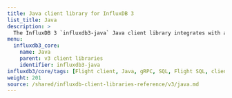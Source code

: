 ```yaml
---
title: Java client library for InfluxDB 3
list_title: Java
description: >
  The InfluxDB 3 `influxdb3-java` Java client library integrates with application code to write and query data stored in an InfluxDB Core database.
menu:
  influxdb3_core:
    name: Java
    parent: v3 client libraries
    identifier: influxdb3-java
influxdb3/core/tags: [Flight client, Java, gRPC, SQL, Flight SQL, client libraries]
weight: 201
source: /shared/influxdb-client-libraries-reference/v3/java.md
---
```


<!-- The content for this page is at
// SOURCE content/shared/influxdb-client-libraries-reference/v3/java.md
-->